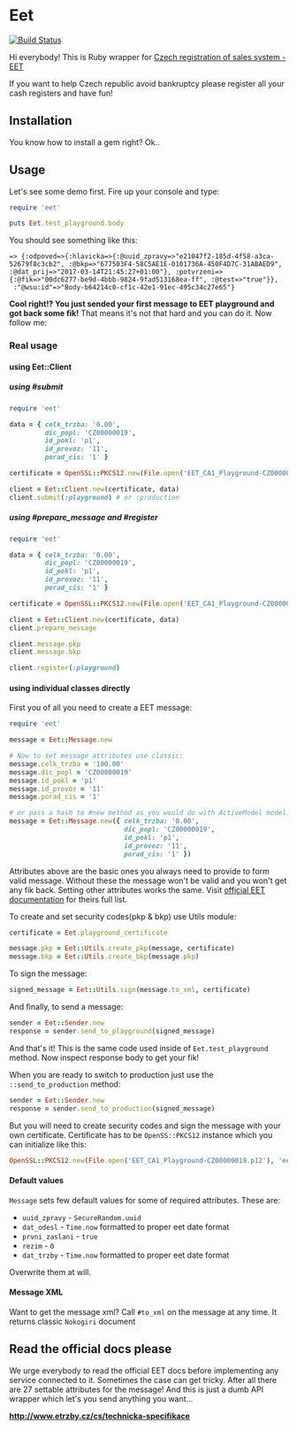 # Eet
[![Build Status](https://travis-ci.org/ucetnictvi-on-line/eet.svg?branch=master)](https://travis-ci.org/ucetnictvi-on-line/eet)

Hi everybody! This is Ruby wrapper for [Czech registration of sales system - EET](http://www.etrzby.cz/cs/index)

If you want to help Czech republic avoid bankruptcy please register all your cash registers and have fun!

## Installation

You know how to install a gem right? Ok..

## Usage

Let's see some demo first. Fire up your console and type:

```ruby
require 'eet'

puts Eet.test_playground.body
```
You should see something like this:
```shell
=> {:odpoved=>{:hlavicka=>{:@uuid_zpravy=>"e21047f2-185d-4f58-a3ca-52679f8c3cb2", :@bkp=>"677503F4-58C5AE1E-0101736A-450F4D7C-31ABAED9", :@dat_prij=>"2017-03-14T21:45:27+01:00"}, :potvrzeni=>{:@fik=>"00dc6277-be9d-4bbb-9824-9fad513168ea-ff", :@test=>"true"}},
 :"@wsu:id"=>"Body-b64214c0-cf1c-42e1-91ec-495c34c27e65"}
```

**Cool right!? You just sended your first message to EET playground and got back some fik!** That means it's not that hard and you can do it. Now follow me:

### Real usage

#### using Eet::Client

##### using #submit

```ruby
require 'eet'

data = { celk_trzba: '0.00',
         dic_popl: 'CZ00000019',
         id_pokl: 'p1',
         id_provoz: '11',
         porad_cis: '1' }

certificate = OpenSSL::PKCS12.new(File.open('EET_CA1_Playground-CZ00000019.p12'), 'eet') # (substitute your path and password)

client = Eet::Client.new(certificate, data)
client.submit(:playground) # or :production
```

##### using #prepare_message and #register

```ruby
require 'eet'

data = { celk_trzba: '0.00',
         dic_popl: 'CZ00000019',
         id_pokl: 'p1',
         id_provoz: '11',
         porad_cis: '1' }

certificate = OpenSSL::PKCS12.new(File.open('EET_CA1_Playground-CZ00000019.p12'), 'eet') # (substitute your path and password)

client = Eet::Client.new(certificate, data)
client.prepare_message

client.message.pkp
client.message.bkp

client.register(:playground)
```

#### using individual classes directly

First you of all you need to create a EET message:


```ruby
require 'eet'

message = Eet::Message.new

# Now to set message attributes use classic:
message.celk_trzba = '100.00'
message.dic_popl = 'CZ00000019'
message.id_pokl = 'p1'
message.id_provoz = '11'
message.porad_cis = '1'

# or pass a hash to #new method as you would do with ActiveModel model:
message = Eet::Message.new({ celk_trzba: '0.00',
                             dic_popl: 'CZ00000019',
                             id_pokl: 'p1',
                             id_provoz: '11',
                             porad_cis: '1' })
```

Attributes above are the basic ones you always need to provide to form valid message. Without these the message won't be valid and you won't get any fik back. Setting other attributes works the same. Visit [official EET documentation](http://www.etrzby.cz/cs/technicka-specifikace) for theirs full list.

To create and set security codes(pkp & bkp) use Utils module:
```ruby
certificate = Eet.playground_certificate

message.pkp = Eet::Utils.create_pkp(message, certificate)
message.bkp = Eet::Utils.create_bkp(message.pkp)
```

To sign the message:
```ruby
signed_message = Eet::Utils.sign(message.to_xml, certificate)
```

And finally, to send a message:
```ruby
sender = Eet::Sender.new
response = sender.send_to_playground(signed_message)
```

And that's it! This is the same code used inside of `Eet.test_playground` method. Now inspect response body to get your fik!

When you are ready to switch to production just use the `::send_to_production` method:
```ruby
sender = Eet::Sender.new
response = sender.send_to_production(signed_message)
```
But you will need to create security codes and sign the message with your own certificate. Certificate has to be `OpenSS::PKCS12` instance which you can initialize like this:
```ruby
OpenSSL::PKCS12.new(File.open('EET_CA1_Playground-CZ00000019.p12'), 'eet') # (substitute your path and password)
```

#### Default values

`Message` sets few default values for some of required attributes. These are:

* `uuid_zpravy` - `SecureRandom.uuid`
* `dat_odesl` - `Time.now` formatted to proper eet date format
* `prvni_zaslani` - `true`
* `rezim` - `0`
* `dat_trzby` - `Time.now` formatted to proper eet date format

Overwrite them at will.

#### Message XML

Want to get the message xml? Call `#to_xml` on the message at any time. It returns classic `Nokogiri` document

## Read the official docs please

We urge everybody to read the official EET docs before implementing any service connected to it. Sometimes the case can get tricky. After all there are 27 settable attributes for the message! And this is just a dumb API wrapper which let's you send anything you want...

**http://www.etrzby.cz/cs/technicka-specifikace**
